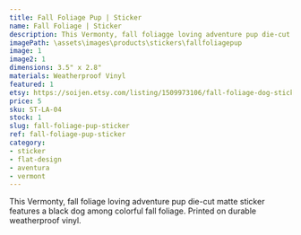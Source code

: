 ```yaml
---
title: Fall Foliage Pup | Sticker
name: Fall Foliage | Sticker
description: This Vermonty, fall foliagge loving adventure pup die-cut matte sticker features a black dog among colorful fall foliage. Printed on durable weatherproof vinyl.
imagePath: \assets\images\products\stickers\fallfoliagepup
image: 1
image2: 1
dimensions: 3.5" x 2.8"
materials: Weatherproof Vinyl
featured: 1
etsy: https://soijen.etsy.com/listing/1509973106/fall-foliage-dog-sticker-weatherproof?utm_source=Copy&utm_medium=ListingManager&utm_campaign=Share&utm_term=so.lmsm&share_time=1695259902900
price: 5
sku: ST-LA-04
stock: 1
slug: fall-foliage-pup-sticker
ref: fall-foliage-pup-sticker
category:
- sticker
- flat-design
- aventura
- vermont
---
```

This Vermonty, fall foliage loving adventure pup die-cut matte sticker features a black dog among colorful fall foliage. Printed on durable weatherproof vinyl.